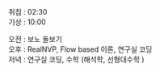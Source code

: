 취침 : 02:30  
기상 : 10:00  
  
오전 : 보노 돌보기  
오후 : RealNVP, Flow based 이론, 연구실 코딩  
저녁 : 연구실 코딩, 수학 (해석학, 선형대수학 )
